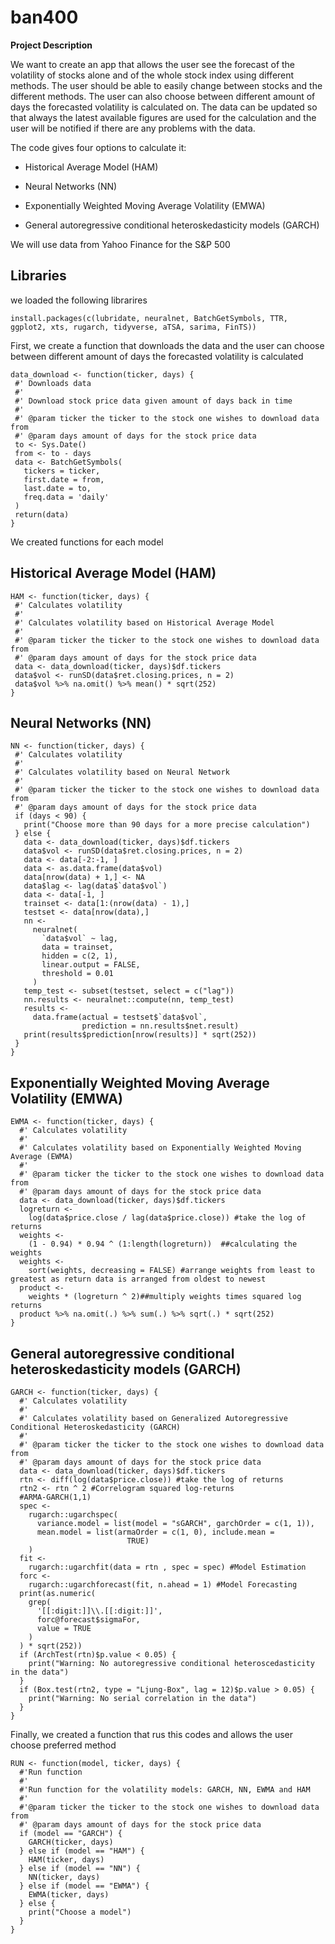 # ban400
**Project Description**

We want to create an app that allows the user see the forecast of the volatility of stocks alone and of the whole stock index using different methods.  The user should be able to easily change between stocks and the different methods. The user can also choose between different amount of days the forecasted volatility is calculated on. The data can be updated so that always the latest available figures are used for the calculation and the user will be notified if there are any problems with the data.  

The code gives four options to calculate it: 

*  Historical Average Model (HAM)

* Neural Networks (NN)

* Exponentially Weighted Moving Average Volatility (EMWA) 

* General autoregressive conditional heteroskedasticity models (GARCH) 

 We will use data from Yahoo Finance for the S&P 500
 
 ## Libraries
 
 we loaded the following librarires
 
 ```
 install.packages(c(lubridate, neuralnet, BatchGetSymbols, TTR, ggplot2, xts, rugarch, tidyverse, aTSA, sarima, FinTS))
 ```
 
First, we create a function that downloads the data and the user can choose between different amount of days the forecasted volatility is calculated 
 
 ```
data_download <- function(ticker, days) {
  #' Downloads data
  #'
  #' Download stock price data given amount of days back in time
  #'
  #' @param ticker the ticker to the stock one wishes to download data from
  #' @param days amount of days for the stock price data
  to <- Sys.Date()
  from <- to - days
  data <- BatchGetSymbols(
    tickers = ticker,
    first.date = from,
    last.date = to,
    freq.data = 'daily'
  )
  return(data)
}
 ```

 We created functions for each model 
 
 ##  Historical Average Model (HAM)
 
 ```
 HAM <- function(ticker, days) {
  #' Calculates volatility
  #'
  #' Calculates volatility based on Historical Average Model
  #'
  #' @param ticker the ticker to the stock one wishes to download data from
  #' @param days amount of days for the stock price data
  data <- data_download(ticker, days)$df.tickers
  data$vol <- runSD(data$ret.closing.prices, n = 2)
  data$vol %>% na.omit() %>% mean() * sqrt(252)
}
 ```
 
 ## Neural Networks (NN)
 
 ```
 NN <- function(ticker, days) {
  #' Calculates volatility
  #'
  #' Calculates volatility based on Neural Network
  #'
  #' @param ticker the ticker to the stock one wishes to download data from
  #' @param days amount of days for the stock price data
  if (days < 90) {
    print("Choose more than 90 days for a more precise calculation")
  } else {
    data <- data_download(ticker, days)$df.tickers
    data$vol <- runSD(data$ret.closing.prices, n = 2)
    data <- data[-2:-1, ]
    data <- as.data.frame(data$vol)
    data[nrow(data) + 1,] <- NA
    data$lag <- lag(data$`data$vol`)
    data <- data[-1, ]
    trainset <- data[1:(nrow(data) - 1),]
    testset <- data[nrow(data),]
    nn <-
      neuralnet(
        `data$vol` ~ lag,
        data = trainset,
        hidden = c(2, 1),
        linear.output = FALSE,
        threshold = 0.01
      )
    temp_test <- subset(testset, select = c("lag"))
    nn.results <- neuralnet::compute(nn, temp_test)
    results <-
      data.frame(actual = testset$`data$vol`,
                 prediction = nn.results$net.result)
    print(results$prediction[nrow(results)] * sqrt(252))
  }
}
 ```

## Exponentially Weighted Moving Average Volatility (EMWA) 

```
EWMA <- function(ticker, days) {
  #' Calculates volatility
  #'
  #' Calculates volatility based on Exponentially Weighted Moving Average (EWMA)
  #'
  #' @param ticker the ticker to the stock one wishes to download data from
  #' @param days amount of days for the stock price data
  data <- data_download(ticker, days)$df.tickers
  logreturn <-
    log(data$price.close / lag(data$price.close)) #take the log of returns
  weights <-
    (1 - 0.94) * 0.94 ^ (1:length(logreturn))  ##calculating the weights
  weights <-
    sort(weights, decreasing = FALSE) #arrange weights from least to greatest as return data is arranged from oldest to newest
  product <-
    weights * (logreturn ^ 2)##multiply weights times squared log returns
  product %>% na.omit(.) %>% sum(.) %>% sqrt(.) * sqrt(252)
}
```

## General autoregressive conditional heteroskedasticity models (GARCH)

```
GARCH <- function(ticker, days) {
  #' Calculates volatility
  #'
  #' Calculates volatility based on Generalized Autoregressive Conditional Heteroskedasticity (GARCH)
  #'
  #' @param ticker the ticker to the stock one wishes to download data from
  #' @param days amount of days for the stock price data
  data <- data_download(ticker, days)$df.tickers
  rtn <- diff(log(data$price.close)) #take the log of returns
  rtn2 <- rtn ^ 2 #Correlogram squared log-returns
  #ARMA-GARCH(1,1)
  spec <-
    rugarch::ugarchspec(
      variance.model = list(model = "sGARCH", garchOrder = c(1, 1)),
      mean.model = list(armaOrder = c(1, 0), include.mean =
                          TRUE)
    )
  fit <-
    rugarch::ugarchfit(data = rtn , spec = spec) #Model Estimation
  forc <-
    rugarch::ugarchforecast(fit, n.ahead = 1) #Model Forecasting
  print(as.numeric(
    grep(
      '[[:digit:]]\\.[[:digit:]]',
      forc@forecast$sigmaFor,
      value = TRUE
    )
  ) * sqrt(252))
  if (ArchTest(rtn)$p.value < 0.05) {
    print("Warning: No autoregressive conditional heteroscedasticity in the data")
  }
  if (Box.test(rtn2, type = "Ljung-Box", lag = 12)$p.value > 0.05) {
    print("Warning: No serial correlation in the data")
  }
}
```

Finally, we created a function that rus this codes and allows the user choose preferred method
```
RUN <- function(model, ticker, days) {
  #'Run function
  #'
  #'Run function for the volatility models: GARCH, NN, EWMA and HAM
  #'
  #'@param ticker the ticker to the stock one wishes to download data from
  #' @param days amount of days for the stock price data
  if (model == "GARCH") {
    GARCH(ticker, days)
  } else if (model == "HAM") {
    HAM(ticker, days)
  } else if (model == "NN") {
    NN(ticker, days)
  } else if (model == "EWMA") {
    EWMA(ticker, days)
  } else {
    print("Choose a model")
  }
}
```
